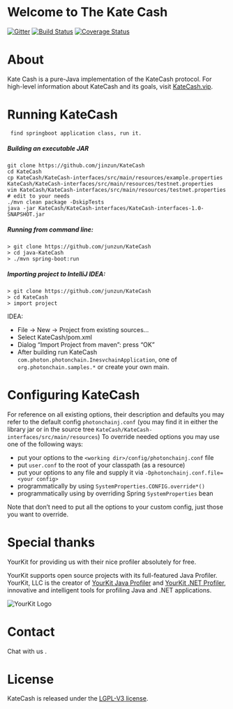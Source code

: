 # Welcome to The Kate Cash

[![Gitter](https://badges.gitter.im/Join%20Chat.svg)](https://gitter.im/ethereum/ethereumj?utm_source=badge&utm_medium=badge&utm_campaign=pr-badge&utm_content=badge)
[![Build Status](https://travis-ci.org/ethereum/ethereumj.svg?branch=master)](https://travis-ci.org/ethereum/ethereumj)
[![Coverage Status](https://coveralls.io/repos/ethereum/ethereumj/badge.png?branch=master)](https://coveralls.io/r/ethereum/ethereumj?branch=master)


# About
Kate Cash is a pure-Java implementation of the KateCash protocol. For high-level information about KateCash and its goals, visit [KateCash.vip](http://KateCash.vip).

# Running KateCash

```
 find springboot application class, run it.
```

##### Building an executable JAR
```
git clone https://github.com/jinzun/KateCash
cd KateCash
cp KateCash/KateCash-interfaces/src/main/resources/example.properties KateCash/KateCash-interfaces/src/main/resources/testnet.properties
vim KateCash/KateCash-interfaces/src/main/resources/testnet.properties # edit to your needs
./mvn clean package -DskipTests
java -jar KateCash/KateCash-interfaces/KateCash-interfaces-1.0-SNAPSHOT.jar
```

##### Running from command line:
```
> git clone https://github.com/junzun/KateCash
> cd java-KateCash
> ./mvn spring-boot:run
```


##### Importing project to IntelliJ IDEA: 
```
> git clone https://github.com/junzun/KateCash
> cd KateCash
> import project
```
  IDEA: 
* File -> New -> Project from existing sources…
* Select KateCash/pom.xml
* Dialog “Import Project from maven”: press “OK”
* After building run KateCash `com.photon.photonchain.InesvchainApplication`, one of `org.photonchain.samples.*` or create your own main. 

# Configuring KateCash

For reference on all existing options, their description and defaults you may refer to the default config `photonchainj.conf` (you may find it in either the library jar or in the source tree `KateCash/KateCash-interfaces/src/main/resources`) 
To override needed options you may use one of the following ways: 
* put your options to the `<working dir>/config/photonchainj.conf` file
* put `user.conf` to the root of your classpath (as a resource) 
* put your options to any file and supply it via `-Dphotonchainj.conf.file=<your config>`
* programmatically by using `SystemProperties.CONFIG.override*()`
* programmatically using by overriding Spring `SystemProperties` bean 

Note that don’t need to put all the options to your custom config, just those you want to override. 

# Special thanks
YourKit for providing us with their nice profiler absolutely for free.

YourKit supports open source projects with its full-featured Java Profiler.
YourKit, LLC is the creator of <a href="https://www.yourkit.com/java/profiler/">YourKit Java Profiler</a>
and <a href="https://www.yourkit.com/.net/profiler/">YourKit .NET Profiler</a>,
innovative and intelligent tools for profiling Java and .NET applications.

![YourKit Logo](https://www.yourkit.com/images/yklogo.png)

# Contact
Chat with us .

# License
KateCash is released under the [LGPL-V3 license](LICENSE).
